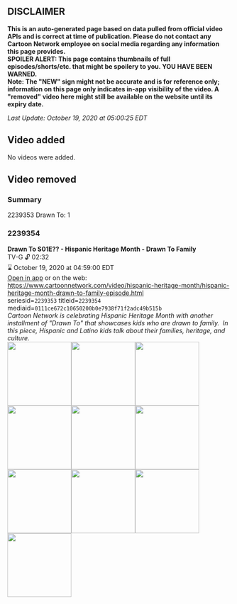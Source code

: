 ## DISCLAIMER
**This is an auto-generated page based on data pulled from official video APIs and is correct at time of publication. Please do not contact any Cartoon Network employee on social media regarding any information this page provides.**  
**SPOILER ALERT: This page contains thumbnails of full episodes/shorts/etc. that might be spoilery to you. YOU HAVE BEEN WARNED.**  
**Note: The "NEW" sign might not be accurate and is for reference only; information on this page only indicates in-app visibility of the video. A "removed" video here might still be available on the website until its expiry date.**  

_Last Update: October 19, 2020 at 05:00:25 EDT_
## Video added
No videos were added.  
## Video removed
### Summary
2239353 Drawn To: 1  
### 2239354
**Drawn To S01E?? - Hispanic Heritage Month - Drawn To Family**  
TV-G 🔓 02:32  
⌛ October 19, 2020 at 04:59:00 EDT  
[Open in app](https://tinyurl.com/yypc779b) or on the web: https://www.cartoonnetwork.com/video/hispanic-heritage-month/hispanic-heritage-month-drawn-to-family-episode.html  
seriesid=`2239353` titleid=`2239354` mediaid=`0111ce672c10650200b0e7938f71f2adc49b515b`  
_Cartoon Network is celebrating Hispanic Heritage Month with another installment of "Drawn To" that showcases kids who are drawn to family.  In this piece, Hispanic and Latino kids talk about their families, heritage, and culture._  
<a href="https://s3.amazonaws.com/cartoonorchestrator/2239354_001_1280x720.jpg"><img src="https://s3.amazonaws.com/cartoonorchestrator/2239354_001_640x360.jpg" height="144px" /></a><a href="https://s3.amazonaws.com/cartoonorchestrator/2239354_002_1280x720.jpg"><img src="https://s3.amazonaws.com/cartoonorchestrator/2239354_002_640x360.jpg" height="144px" /></a><a href="https://s3.amazonaws.com/cartoonorchestrator/2239354_003_1280x720.jpg"><img src="https://s3.amazonaws.com/cartoonorchestrator/2239354_003_640x360.jpg" height="144px" /></a><a href="https://s3.amazonaws.com/cartoonorchestrator/2239354_004_1280x720.jpg"><img src="https://s3.amazonaws.com/cartoonorchestrator/2239354_004_640x360.jpg" height="144px" /></a><a href="https://s3.amazonaws.com/cartoonorchestrator/2239354_005_1280x720.jpg"><img src="https://s3.amazonaws.com/cartoonorchestrator/2239354_005_640x360.jpg" height="144px" /></a><a href="https://s3.amazonaws.com/cartoonorchestrator/2239354_006_1280x720.jpg"><img src="https://s3.amazonaws.com/cartoonorchestrator/2239354_006_640x360.jpg" height="144px" /></a><a href="https://s3.amazonaws.com/cartoonorchestrator/2239354_007_1280x720.jpg"><img src="https://s3.amazonaws.com/cartoonorchestrator/2239354_007_640x360.jpg" height="144px" /></a><a href="https://s3.amazonaws.com/cartoonorchestrator/2239354_008_1280x720.jpg"><img src="https://s3.amazonaws.com/cartoonorchestrator/2239354_008_640x360.jpg" height="144px" /></a><a href="https://s3.amazonaws.com/cartoonorchestrator/2239354_009_1280x720.jpg"><img src="https://s3.amazonaws.com/cartoonorchestrator/2239354_009_640x360.jpg" height="144px" /></a><a href="https://s3.amazonaws.com/cartoonorchestrator/2239354_010_1280x720.jpg"><img src="https://s3.amazonaws.com/cartoonorchestrator/2239354_010_640x360.jpg" height="144px" /></a>
